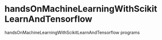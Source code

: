 # handsOnMachineLearningWithScikitLearnAndTensorflow
handsOnMachineLearningWithScikitLearnAndTensorflow programs
